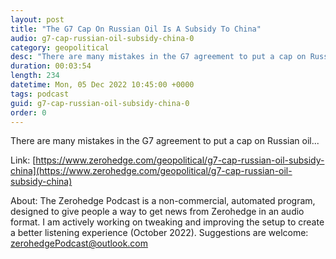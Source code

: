 ```yaml
---
layout: post
title: "The G7 Cap On Russian Oil Is A Subsidy To China"
audio: g7-cap-russian-oil-subsidy-china-0
category: geopolitical
desc: "There are many mistakes in the G7 agreement to put a cap on Russian oil..."
duration: 00:03:54
length: 234
datetime: Mon, 05 Dec 2022 10:45:00 +0000
tags: podcast
guid: g7-cap-russian-oil-subsidy-china-0
order: 0
---
```

There are many mistakes in the G7 agreement to put a cap on Russian oil...

Link: [https://www.zerohedge.com/geopolitical/g7-cap-russian-oil-subsidy-china](https://www.zerohedge.com/geopolitical/g7-cap-russian-oil-subsidy-china)

About: The Zerohedge Podcast is a non-commercial, automated program, designed to give people a way to get news from Zerohedge in an audio format.  I am actively working on tweaking and improving the setup to create a better listening experience (October 2022).  Suggestions are welcome: [zerohedgePodcast@outlook.com](mailto:zerohedgePodcast@outlook.com)